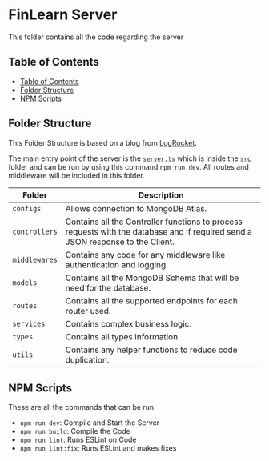 # FinLearn Server

This folder contains all the code regarding the server

## Table of Contents

- [Table of Contents](#table-of-contents)
- [Folder Structure](#folder-structure)
- [NPM Scripts](#npm-scripts)

## Folder Structure

This Folder Structure is based on a blog from [LogRocket](https://blog.logrocket.com/organizing-express-js-project-structure-better-productivity/).

The main entry point of the server is the [`server.ts`](https://github.com/CSCC012023/final-project-s23-agile-avengers/blob/main/server/src/server.ts) which is inside the [`src`](https://github.com/CSCC012023/final-project-s23-agile-avengers/blob/main/server/src) folder and can be run by using this command `npm run dev`. All routes and middleware will be included in this folder.

| Folder        | Description                                                                                                                     |
| ------------- | ------------------------------------------------------------------------------------------------------------------------------- |
| `configs`     | Allows connection to MongoDB Atlas.                                                                                             |
| `controllers` | Contains all the Controller functions to process requests with the database and if required send a JSON response to the Client. |
| `middlewares` | Contains any code for any middleware like authentication and logging.                                                           |
| `models`      | Contains all the MongoDB Schema that will be need for the database.                                                             |
| `routes`      | Contains all the supported endpoints for each router used.                                                                      |
| `services`    | Contains complex business logic.                                                                                                |
| `types`       | Contains all types information.                                                                                                 |
| `utils`       | Contains any helper functions to reduce code duplication.                                                                       |

## NPM Scripts

These are all the commands that can be run

- `npm run dev`: Compile and Start the Server
- `npm run build`: Compile the Code
- `npm run lint`: Runs ESLint on Code
- `npm run lint:fix`: Runs ESLint and makes fixes
